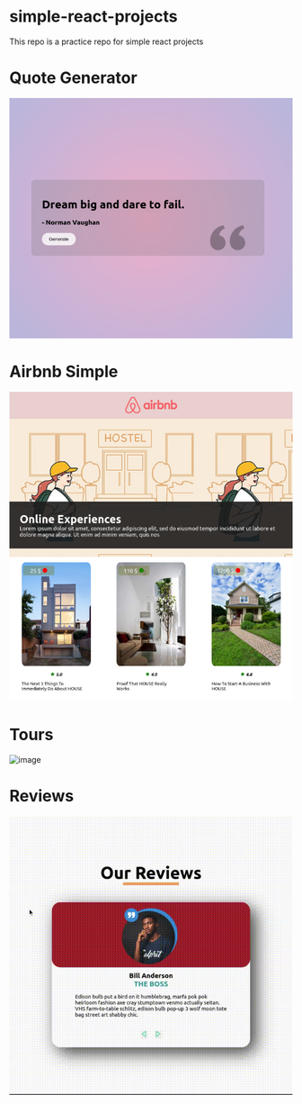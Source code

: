 # simple-react-projects
This repo is a practice repo for simple react projects

# Quote Generator
![image](./screens/quote_gen.png)

# Airbnb Simple
![image](./screens/airbnb.png)

# Tours
![image](./screens/tours.gif)

# Reviews
![image](./screens/reviews.gif)